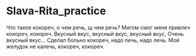 # Slava-Rita_practice

Что такое кокореч, о чем речь, щ чем речь?
Мигом смог меня привлеч кокореч, кокореч.
Вкусный вкус, вкусный вкус, вкусный вкус,
Очень вкусный вкус...
Сделал больно кокореч, надо лечь, надо лечь.
Мой желудок не кaлечь, кокореч, кокореч.

